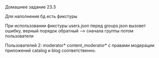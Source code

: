 Домашнее задание 23.3

Для наполнения бд есть фикстуры

При использовании фикстуры users.json перед groups.json вызовет ошибку,
верный порядок обратный --> сначала группы потом пользователи

Пользователей 2: moderator* content_moderator* с правами модерации 
приложений catalog и blog соответственно.

